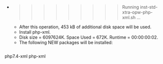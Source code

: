 * >>>>>>>>> Running inst-std-xtra-opw-php-xml.sh ...
  * After this operation, 453 kB of additional disk space will be used.
  * Install php-xml.
  * Disk size = 6097624K. Space Used = 672K. Runtime = 00:00:00:02.
  * The following NEW packages will be installed:
  ```bash
php7.4-xml php-xml
  ```

